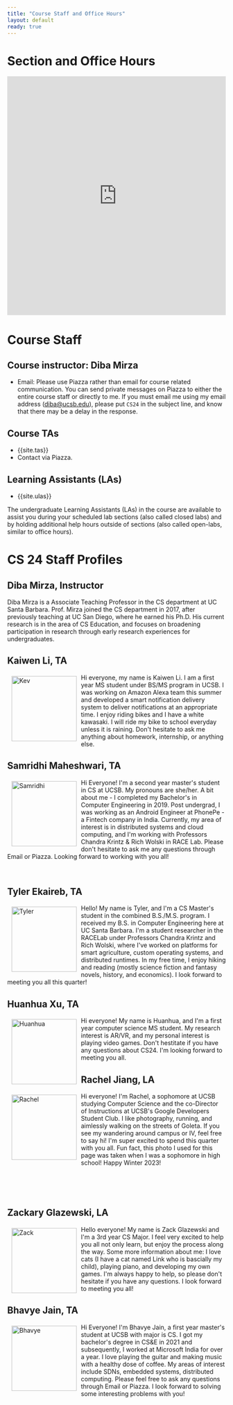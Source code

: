 ```yaml
---
title: "Course Staff and Office Hours"
layout: default
ready: true
---
```


<style>
 iframe { width: 100%; height: 550px; }
</style>

# Section and Office Hours

<iframe src="https://calendar.google.com/calendar/embed?src=c_c7788493d2e424992c5a2393def31662bb2ccc39ccd03e51da61510f965f71e3%40group.calendar.google.com&ctz=America%2FLos_Angeles&mode=WEEK&showTitle=0" style="border: 0" frameborder="0" scrolling="no"></iframe>

# Course Staff<a name="staff"></a>

## Course instructor: Diba Mirza

- Email: Please use Piazza rather than email for course related communication. You can send private messages on Piazza to either the entire course staff or directly to me. If you must email me using my email address (diba@ucsb.edu), please put `CS24` in the subject line, and know that there may be a delay in the response.

## Course TAs

- {{site.tas}}
- Contact via Piazza.

## Learning Assistants (LAs)

- {{site.ulas}}

The undergraduate Learning Assistants (LAs) in the course are available to assist you during your scheduled lab sections (also called closed labs) and by holding additional help hours outside of sections (also called open-labs, similar to office hours).

# CS 24 Staff Profiles

## Diba Mirza, Instructor

Diba Mirza is a Associate Teaching Professor in the CS department at UC Santa
Barbara. Prof. Mirza joined the CS department in 2017, after
previously teaching at UC San Diego, where he earned his Ph.D. His current
research is in the area of CS Education, and focuses
on broadening participation in research through early research experiences for undergraduates.

## Kaiwen Li, TA

<img src="../staff/CS16-F22-Kaiwen-Li.jpg" alt="Kev" width="150px" style="float: left; margin: 5px 10px 10px 10px;">

Hi everyone, my name is Kaiwen Li. I am a first year MS student under BS/MS program in UCSB. I was working on Amazon Alexa team this summer and developed a smart notification delivery system to deliver notifications at an appropriate time. I enjoy riding bikes and I have a white kawasaki. I will ride my bike to school everyday unless it is raining. Don't hesitate to ask me anything about homework, internship, or anything else.

## Samridhi Maheshwari, TA

<img src="../staff/CS24-W23-Samridhi-M.jpg" alt="Samridhi" width="150px" style="float: left; margin: 5px 10px 10px 10px;">

Hi Everyone! I'm a second year master's student in CS at UCSB. My pronouns are she/her. A bit about me - I completed my Bachelor's in Computer Engineering in 2019. Post undergrad, I was working as an Android Engineer at PhonePe - a Fintech company in India. Currently, my area of interest is in distributed systems and cloud computing, and I'm working with Professors Chandra Krintz & Rich Wolski in RACE Lab. Please don't hesitate to ask me any questions through Email or Piazza. Looking forward to working with you all!

<br>

## Tyler Ekaireb, TA

<img src="../staff/CS24-W23-Tyler-E.jpg" alt="Tyler" width="150px" style="float: left; margin: 5px 10px 10px 10px;">

Hello! My name is Tyler, and I'm a CS Master's student in the combined B.S./M.S. program. I received my B.S. in Computer Engineering here at UC Santa Barbara. I'm a student researcher in the RACELab under Professors Chandra Krintz and Rich Wolski, where I've worked on platforms for smart agriculture, custom operating systems, and distributed runtimes. In my free time, I enjoy hiking and reading (mostly science fiction and fantasy novels, history, and economics). I look forward to meeting you all this quarter!

 
## Huanhua Xu, TA
<img src="../staff/CS24-W23-Huanhua-X.jpg" alt="Huanhua" width="150px" style="float: left; margin: 5px 10px 10px 10px;">
Hi everyone! My name is Huanhua, and I'm a first year computer science MS student. My research interest is AR/VR, and my personal interest is playing video games. Don't hestitate if you have any questions about CS24. I'm looking forward to meeting you all.


## Rachel Jiang, LA

<img src="../staff/CS24-W23-Rachel-J.jpeg" alt="Rachel" width="150px" style="float: left; margin: 5px 10px 10px 10px;">

Hi everyone! I'm Rachel, a sophomore at UCSB studying Computer Science and the co-Director of Instructions at UCSB's Google Developers Student Club. I like photography, running, and aimlessly walking on the streets of Goleta. If you see my wandering around campus or IV, feel free to say hi! I'm super excited to spend this quarter with you all. Fun fact, this photo I used for this page was taken when I was a sophomore in high school! Happy Winter 2023!

<br>
<br>
<br>

## Zackary Glazewski, LA

<img src="../staff/CS16-zackGlazewski.jpg" alt="Zack" width="150px" style="float: left; margin: 5px 10px 10px 10px;">

Hello everyone! My name is Zack Glazewski and I'm a 3rd year CS Major. I feel very excited to help you all not only learn, but enjoy the process along the way. Some more information about me: I love cats (I have a cat named Link who is bascially my child), playing piano, and developing my own games. I'm always happy to help, so please don't hesitate if you have any questions. I look forward to meeting you all!

## Bhavye Jain, TA

<img src="../staff/CS24-W23-Bhavye-J.jpg" alt="Bhavye" width="150px" style="float: left; margin: 5px 10px 10px 10px;">

Hi Everyone! I'm Bhavye Jain, a first year master's student at UCSB with major is CS. I got my bachelor's degree in CS&E in 2021 and subsequently, I worked at Microsoft India for over a year. I love playing the guitar and making music with a healthy dose of coffee. My areas of interest include SDNs, embedded systems, distributed computing. Please feel free to ask any questions through Email or Piazza. I look forward to solving some interesting problems with you!
